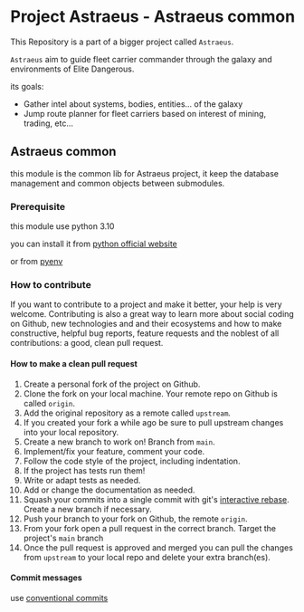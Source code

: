 # Project Astraeus - Astraeus common

This Repository is a part of a bigger project called `Astraeus`.

`Astraeus` aim to guide fleet carrier commander through the galaxy and environments of Elite Dangerous.

its goals:
- Gather intel about systems, bodies, entities... of the galaxy
- Jump route planner for fleet carriers based on interest of mining, trading, etc...

## Astraeus common

this module is the common lib for Astraeus project, it keep the database management and common objects between submodules.

### Prerequisite

this module use python 3.10

you can install it from [python official website](https://www.python.org/)

or from [pyenv](https://github.com/pyenv/pyenv)

### How to contribute

If you want to contribute to a project and make it better, your help is very welcome. Contributing is also a great way to learn more about social coding on Github, new technologies and and their ecosystems and how to make constructive, helpful bug reports, feature requests and the noblest of all contributions: a good, clean pull request.

#### How to make a clean pull request

1. Create a personal fork of the project on Github.
2. Clone the fork on your local machine. Your remote repo on Github is called `origin`.
3. Add the original repository as a remote called `upstream`.
4. If you created your fork a while ago be sure to pull upstream changes into your local repository.
5. Create a new branch to work on! Branch from `main`.
6. Implement/fix your feature, comment your code.
7. Follow the code style of the project, including indentation.
8. If the project has tests run them!
9. Write or adapt tests as needed.
10. Add or change the documentation as needed.
11. Squash your commits into a single commit with git's [interactive rebase](https://help.github.com/articles/interactive-rebase). Create a new branch if necessary.
12. Push your branch to your fork on Github, the remote `origin`.
13. From your fork open a pull request in the correct branch. Target the project's `main` branch
14. Once the pull request is approved and merged you can pull the changes from `upstream` to your local repo and delete
    your extra branch(es).

#### Commit messages

use [conventional commits](https://www.conventionalcommits.org/en/v1.0.0/)

